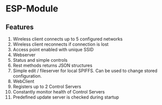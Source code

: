 # ESP-Module #


## Features ##
1. Wireless client connects up to 5 configured networks
2. Wireless client reconnects if connection is lost
3. Access point enabled with unique SSID
4. Webserver
 1. Status and simple controls
 2. Rest methods returns JSON structures
 3. Simple edit / fileserver for local SPIFFS. Can be used to change stored configuration.
5. WebClient
 1. Registers up to 2 Control Servers
 2. Constantly monitor health of Control Servers
6. Predefined update server is checked during startup
